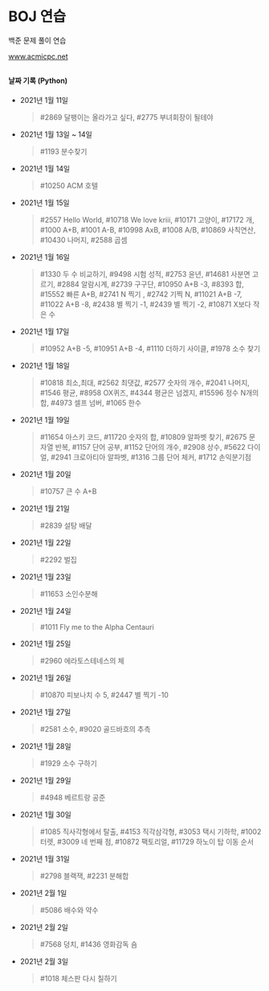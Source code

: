 # BOJ 연습


백준 문제 풀이 연습

www.acmicpc.net

##
#### 날짜 기록 (Python)
- 2021년 1월 11일
    >\#2869 달팽이는 올라가고 싶다, #2775 부녀회장이 될테야

- 2021년 1월 13일 ~ 14일
    >\#1193 분수찾기

- 2021년 1월 14일
    >\#10250 ACM 호텔

- 2021년 1월 15일
    >\#2557 Hello World, #10718 We love kriii, #10171 고양이, #17172 개, #1000 A+B, #1001 A-B, #10998 AxB, #1008 A/B, #10869 사칙연산, #10430 나머지, #2588 곱셈

- 2021년 1월 16일
    >\#1330 두 수 비교하기, #9498 시험 성적, #2753 윤년, #14681 사분면 고르기, #2884 알람시계, #2739 구구단, #10950 A+B -3, #8393 합, #15552 빠른 A+B, #2741 N 찍기 , #2742 기찍 N, #11021 A+B -7, #11022 A+B -8, #2438 별 찍기 -1, #2439 별 찍기 -2, #10871 X보다 작은 수

- 2021년 1월 17일
    >\#10952 A+B -5, #10951 A+B -4, #1110 더하기 사이클, #1978 소수 찾기

- 2021년 1월 18일
    >\#10818 최소,최대, #2562 최댓값, #2577 숫자의 개수, #2041 나머지, #1546 평균, #8958 OX퀴즈, #4344 평균은 넘겠지, #15596 정수 N개의 합, #4973 셀프 넘버, #1065 한수    

- 2021년 1월 19일
    >\#11654 아스키 코드, #11720 숫자의 합, #10809 알파벳 찾기, #2675 문자열 반복, #1157 단어 공부, #1152 단어의 개수, #2908 상수, #5622 다이얼, #2941 크로아티아 알파벳, #1316 그룹 단어 체커, #1712 손익분기점    

- 2021년 1월 20일 
    >\#10757 큰 수 A+B

- 2021년 1월 21일 
    >\#2839 설탕 배달

- 2021년 1월 22일
    >\#2292 벌집

- 2021년 1월 23일
    >\#11653 소인수분해

- 2021년 1월 24일
    >\#1011 Fly me to the Alpha Centauri

- 2021년 1월 25일
    >\#2960 에라토스테네스의 체

- 2021년 1월 26일
    >\#10870 피보나치 수 5, #2447 별 찍기 -10
                 
- 2021년 1월 27일
    >\#2581 소수, #9020 골드바흐의 추측
  
- 2021년 1월 28일
    >\#1929 소수 구하기

- 2021년 1월 29일
    >\#4948 베르트랑 공준

- 2021년 1월 30일
    >\#1085 직사각형에서 탈출, #4153 직각삼각형, #3053 택시 기하학, #1002 터렛, #3009 네 번째 점, #10872 팩토리얼, #11729 하노이 탑 이동 순서
  
- 2021년 1월 31일
    >\#2798 블랙잭, #2231 분해합  

- 2021년 2월 1일
    >\#5086 배수와 약수

- 2021년 2월 2일
    >\#7568 덩치, #1436 영화감독 숌

- 2021년 2월 3일
    >\#1018 체스판 다시 칠하기